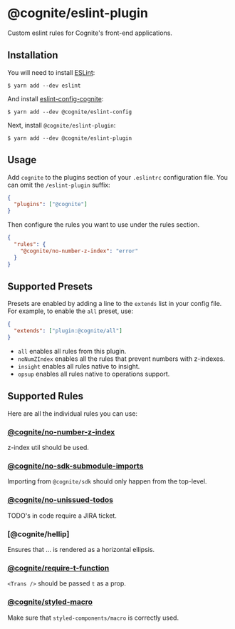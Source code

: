 # @cognite/eslint-plugin

Custom eslint rules for Cognite's front-end applications.

## Installation

You will need to install [ESLint](https://eslint.org):

```
$ yarn add --dev eslint
```

And install [eslint-config-cognite](https://github.com/cognitedata/eslint-config-cognite):

```
$ yarn add --dev @cognite/eslint-config
```

Next, install `@cognite/eslint-plugin`:

```
$ yarn add --dev @cognite/eslint-plugin
```

## Usage

Add `cognite` to the plugins section of your `.eslintrc` configuration file. You can omit the `/eslint-plugin` suffix:

```json
{
  "plugins": ["@cognite"]
}
```

Then configure the rules you want to use under the rules section.

```json
{
  "rules": {
    "@cognite/no-number-z-index": "error"
  }
}
```

## Supported Presets

Presets are enabled by adding a line to the `extends` list in your config file. For example, to enable the `all` preset, use:

```json
{
  "extends": ["plugin:@cognite/all"]
}
```

- `all` enables all rules from this plugin.
- `noNumZIndex` enables all the rules that prevent numbers with z-indexes.
- `insight` enables all rules native to insight.
- `opsup` enables all rules native to operations support.

## Supported Rules

Here are all the individual rules you can use:

### [@cognite/no-number-z-index]

z-index util should be used.

### [@cognite/no-sdk-submodule-imports]

Importing from `@cognite/sdk` should only happen from the top-level.

### [@cognite/no-unissued-todos]

TODO's in code require a JIRA ticket.

### [@cognite/hellip]

Ensures that ... is rendered as a horizontal ellipsis.

### [@cognite/require-t-function]

`<Trans />` should be passed `t` as a prop.

### [@cognite/styled-macro]

Make sure that `styled-components/macro` is correctly used.

[@cognite/no-number-z-index]: https://github.com/cognitedata/eslint-plugin-cognite/blob/master/docs/rules/no-number-z-index.md
[@cognite/no-sdk-submodule-imports]: https://github.com/cognitedata/eslint-plugin-cognite/blob/master/docs/rules/no-sdk-submodule-imports.md
[@cognite/no-unissued-todos]: https://github.com/cognitedata/eslint-plugin-cognite/blob/master/docs/rules/no-unissued-todos.md
[@cognite/require-hellip]: https://github.com/cognitedata/eslint-plugin-cognite/blob/master/docs/rules/require-hellip.md
[@cognite/require-t-function]: https://github.com/cognitedata/eslint-plugin-cognite/blob/master/docs/rules/require-t-function.md
[@cognite/styled-macro]: https://github.com/cognitedata/eslint-plugin-cognite/blob/master/docs/rules/styled-macro.md
